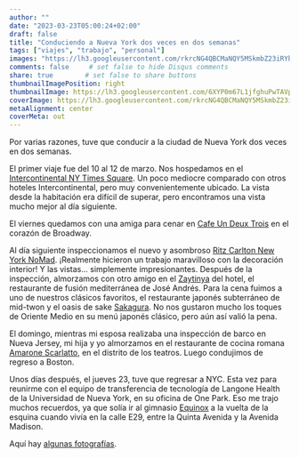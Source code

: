 ```yaml
---
author: ""
date: "2023-03-23T05:00:24+02:00"
draft: false
title: "Conduciendo a Nueva York dos veces en dos semanas"
tags: ["viajes", "trabajo", "personal"]
images: "https://lh3.googleusercontent.com/rkrcNG4QBCMaNQY5MSkmbZ23iRYbhtr-RxvkE128piwhKIz1W-OfJBZHy5BYK-SkNawxb_JnMXKvsSoLdMRn8-xmveViMSyssXEokXcL0OV4cj_lsboCiu2UVbETwfZDKgKbkLHsFLk=w2400"
comments: false     # set false to hide Disqus comments
share: true        # set false to share buttons
thumbnailImagePosition: right
thumbnailImage: https://lh3.googleusercontent.com/6XYP0m67L1jfghuPwTAVpqjxFjV-GG1hJBdNhZlf30d5Fn7LRfo-DiNlBift44Gp3E6YZFgz39ozk9f5KALPb4BfcXQG2QgwJpmKG3jGzuDqfsxXp4GVyoEDE8gCyIODnJkh4md8Xs4=w2400
coverImage: https://lh3.googleusercontent.com/rkrcNG4QBCMaNQY5MSkmbZ23iRYbhtr-RxvkE128piwhKIz1W-OfJBZHy5BYK-SkNawxb_JnMXKvsSoLdMRn8-xmveViMSyssXEokXcL0OV4cj_lsboCiu2UVbETwfZDKgKbkLHsFLk=w2400
metaAlignment: center
coverMeta: out
---
```


Por varias razones, tuve que conducir a la ciudad de Nueva York dos veces en dos semanas.

<!--more-->

El primer viaje fue del 10 al 12 de marzo. Nos hospedamos en el [Intercontinental NY Times Square](https://www.interconny.com/). Un poco mediocre comparado con otros hoteles Intercontinental, pero muy convenientemente ubicado. La vista desde la habitación era difícil de superar, pero encontramos una vista mucho mejor al día siguiente.

El viernes quedamos con una amiga para cenar en [Cafe Un Deux Trois](https://www.cafeundeuxtrois.com/) en el corazón de Broadway.

Al día siguiente inspeccionamos el nuevo y asombroso [Ritz Carlton New York NoMad](https://www.ritzcarlton.com/en/hotels/new-york/nomad#Hotel). ¡Realmente hicieron un trabajo maravilloso con la decoración interior! Y las vistas... simplemente impresionantes. Después de la inspección, almorzamos con otro amigo en el [Zaytinya](https://www.ritzcarlton.com/es/hotels/new-york/nomad/dining/zaytinya) del hotel, el restaurante de fusión mediterránea de José Andrés. Para la cena fuimos a uno de nuestros clásicos favoritos, el restaurante japonés subterráneo de mid-twon y el oasis de sake [Sakagura](http://www.sakagura.com/). No nos gustaron mucho los toques de Oriente Medio en su menú japonés clásico, pero aún así valió la pena.

El domingo, mientras mi esposa realizaba una inspección de barco en Nueva Jersey, mi hija y yo almorzamos en el restaurante de cocina romana [Amarone Scarlatto](https://scarlattony.com/), en el distrito de los teatros. Luego condujimos de regreso a Boston.

Unos días después, el jueves 23, tuve que regresar a NYC. Esta vez para reunirme con el equipo de transferencia de tecnología de Langone Health de la Universidad de Nueva York, en su oficina de One Park. Eso me trajo muchos recuerdos, ya que solía ir al gimnasio [Equinox](https://www.equinox.com/clubs/new-york/midtown/park) a la vuelta de la esquina cuando vivía en la calle E29, entre la Quinta Avenida y la Avenida Madison.

Aquí hay [algunas fotografías](https://photos.app.goo.gl/NSUPRLhXoUxvKZrB6).